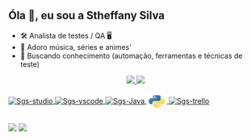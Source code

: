 ## Óla 👋, eu sou a Stheffany Silva 
- 🛠 Analista de testes / QA 🖥
- 🎹 Adoro música, séries e animes'
- 🔎 Buscando conhecimento (automação, ferramentas e técnicas de teste)



<div align="center">
  <a href="https://github.com/StheffanySilva">
  <img height="180em" src="https://github-readme-stats.vercel.app/api?username=StheffanySilva&show_icons=true&theme=midnight-purple&include_all_commits=true&count_private=true"/>
  <img height="180em" src="https://github-readme-stats.vercel.app/api/top-langs/?username=StheffanySilva&layout=compact&langs_count=7&theme=midnight-purple"/>
</div>
<div style="display: inline_block"><br>  
  <img align="center" alt="Sgs-studio" height="30" width="40"src="https://cdn.jsdelivr.net/gh/devicons/devicon/icons/androidstudio/androidstudio-original.svg"> 
  <img align="center" alt="Sgs-vscode" height="30" width="40"src="https://cdn.jsdelivr.net/gh/devicons/devicon/icons/visualstudio/visualstudio-plain.svg">
  <img align="center" alt="Sgs-Java" height="30" width="40" src="https://cdn.jsdelivr.net/gh/devicons/devicon/icons/java/java-original.svg">
  <img align="center" alt="Sgs-Python" height="30" width="40" src="https://raw.githubusercontent.com/devicons/devicon/master/icons/python/python-original.svg">
  <img align="center" alt="Sgs-trello" height="30" width="40" src="https://cdn.jsdelivr.net/gh/devicons/devicon/icons/trello/trello-plain-wordmark.svg">
            
  ##

<div>
  <a href = "mailto:stheffany.gabtielle@gmail.com"><img src="https://img.shields.io/badge/Gmail-D14836?style=for-the-badge&logo=gmail&logoColor=white" target="_blank"></a>
  <a href="https://www.linkedin.com/in/stheffanysilva" target="_blank"><img src="https://img.shields.io/badge/-LinkedIn-%230077B5?style=for-the-badge&logo=linkedin&logoColor=white" target="_blank"></a> 
 </div>

